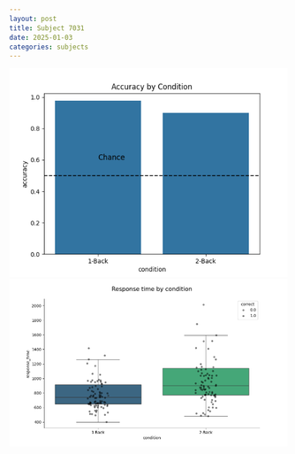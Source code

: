 ```yaml
---
layout: post
title: Subject 7031
date: 2025-01-03
categories: subjects
---
```


![](data/7031/run-16/7031_ATS_acc.png)
![](data/7031/run-16/7031_ATS_rt.png)
